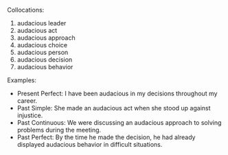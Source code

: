 Collocations:

1. audacious leader
2. audacious act
3. audacious approach
4. audacious choice
5. audacious person
6. audacious decision
7. audacious behavior

Examples:

- Present Perfect: I have been audacious in my decisions throughout my career.
- Past Simple: She made an audacious act when she stood up against injustice.
- Past Continuous: We were discussing an audacious approach to solving problems during the meeting.
- Past Perfect: By the time he made the decision, he had already displayed audacious behavior in difficult situations.